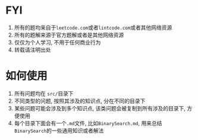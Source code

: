# FYI

1. 所有的题均来自于`leetcode.com`或者`lintcode.com`或者其他网络资源
1. 所有的题解来源于官方题解或者是其他网络资源
1. 仅仅为个人学习, 不用于任何商业行为
1. 转载请注明出处

# 如何使用

1. 所有问题均在 `src/`目录下
2. 不同类型的问题, 按照其涉及的知识点, 分在不同的目录下
3. 某些问题可能会涉及到多个知识点, 该类问题会被复制到所有涉及的目录下, 方便使用
4. 每个目录下面会有一个`.md`文件, 比如`BinarySearch.md`, 用来总结`BinarySearch`的一些通用知识或者解法